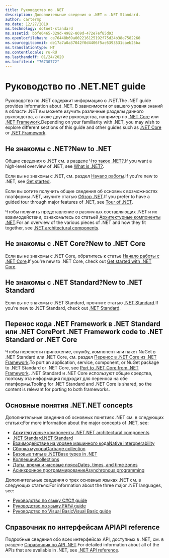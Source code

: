 ```yaml
---
title: Руководство по .NET
description: Дополнительные сведения о .NET и .NET Standard.
author: cartermp
ms.date: 12/27/2019
ms.technology: dotnet-standard
ms.assetid: bbfe6465-329d-4982-869d-472e7ef85d93
ms.openlocfilehash: ce76448b69a002216125192f75d24b38e7582260
ms.sourcegitcommit: de17a7a0a37042f0d4406f5ae5393531caeb25ba
ms.translationtype: HT
ms.contentlocale: ru-RU
ms.lasthandoff: 01/24/2020
ms.locfileid: "76730772"
---
```

# <a name="net-guide"></a><span data-ttu-id="f17ab-103">Руководство по .NET</span><span class="sxs-lookup"><span data-stu-id="f17ab-103">.NET guide</span></span>

<span data-ttu-id="f17ab-104">Руководство по .NET содержит информацию о .NET.</span><span class="sxs-lookup"><span data-stu-id="f17ab-104">The .NET guide provides information about .NET.</span></span> <span data-ttu-id="f17ab-105">В зависимости от вашего уровня знаний в области .NET вы можете изучить различные разделы данного руководства, а также другие руководства, например по [.NET Core](../core/index.md) или [.NET Framework](../framework/index.md).</span><span class="sxs-lookup"><span data-stu-id="f17ab-105">Depending on your familiarity with .NET, you may wish to explore different sections of this guide and other guides such as [.NET Core](../core/index.md) or [.NET Framework](../framework/index.md).</span></span>

## <a name="new-to-net"></a><span data-ttu-id="f17ab-106">Не знакомы с .NET?</span><span class="sxs-lookup"><span data-stu-id="f17ab-106">New to .NET</span></span>

<span data-ttu-id="f17ab-107">Общие сведения о .NET см. в разделе [Что такое .NET?](https://dotnet.microsoft.com/learn/dotnet/what-is-dotnet).</span><span class="sxs-lookup"><span data-stu-id="f17ab-107">If you want a high-level overview of .NET, see [What is .NET?](https://dotnet.microsoft.com/learn/dotnet/what-is-dotnet).</span></span>

<span data-ttu-id="f17ab-108">Если вы не знакомы с .NET, см. раздел [Начало работы](get-started.md).</span><span class="sxs-lookup"><span data-stu-id="f17ab-108">If you're new to .NET, see [Get started](get-started.md).</span></span>

<span data-ttu-id="f17ab-109">Если вы хотите получить общие сведения об основных возможностях платформы .NET, изучите статью [Обзор .NET](tour.md).</span><span class="sxs-lookup"><span data-stu-id="f17ab-109">If you prefer to have a guided tour through major features of .NET, see [Tour of .NET](tour.md).</span></span>

<span data-ttu-id="f17ab-110">Чтобы получить представление о различных составляющих .NET и их взаимодействии, ознакомьтесь со статьей [Архитектурные компоненты .NET](components.md).</span><span class="sxs-lookup"><span data-stu-id="f17ab-110">For an overview of the various pieces of .NET and how they fit together, see [.NET architectural components](components.md).</span></span>

## <a name="new-to-net-core"></a><span data-ttu-id="f17ab-111">Не знакомы с .NET Core?</span><span class="sxs-lookup"><span data-stu-id="f17ab-111">New to .NET Core</span></span>

<span data-ttu-id="f17ab-112">Если вы не знакомы с .NET Core, обратитесь к статье [Начало работы с .NET Core](../core/get-started.md).</span><span class="sxs-lookup"><span data-stu-id="f17ab-112">If you're new to .NET Core, check out [Get started with .NET Core](../core/get-started.md).</span></span>

## <a name="new-to-net-standard"></a><span data-ttu-id="f17ab-113">Не знакомы с .NET Standard?</span><span class="sxs-lookup"><span data-stu-id="f17ab-113">New to .NET Standard</span></span>

<span data-ttu-id="f17ab-114">Если вы не знакомы с .NET Standard, прочтите статью [.NET Standard](net-standard.md).</span><span class="sxs-lookup"><span data-stu-id="f17ab-114">If you're new to .NET Standard, check out [.NET Standard](net-standard.md).</span></span>

## <a name="port-net-framework-code-to-net-standard-or-net-core"></a><span data-ttu-id="f17ab-115">Перенос кода .NET Framework в .NET Standard или .NET Core</span><span class="sxs-lookup"><span data-stu-id="f17ab-115">Port .NET Framework code to .NET Standard or .NET Core</span></span>

<span data-ttu-id="f17ab-116">Чтобы перенести приложение, службу, компонент или пакет NuGet в .NET Standard или .NET Core, см. раздел [Перенос в .NET Core из .NET Framework](../core/porting/index.md).</span><span class="sxs-lookup"><span data-stu-id="f17ab-116">To port an application, service, component, or NuGet package to .NET Standard or .NET Core, see [Port to .NET Core from .NET Framework](../core/porting/index.md).</span></span> <span data-ttu-id="f17ab-117">.NET Standard и .NET Core используют общие средства, поэтому эта информация подходит для переноса на обе платформы.</span><span class="sxs-lookup"><span data-stu-id="f17ab-117">Tooling for .NET Standard and .NET Core is shared, so the content is relevant for porting to both frameworks.</span></span>

## <a name="net-concepts"></a><span data-ttu-id="f17ab-118">Основные понятия .NET</span><span class="sxs-lookup"><span data-stu-id="f17ab-118">.NET concepts</span></span>

<span data-ttu-id="f17ab-119">Дополнительные сведения об основных понятиях .NET см. в следующих статьях:</span><span class="sxs-lookup"><span data-stu-id="f17ab-119">For more information about the major concepts of .NET, see:</span></span>

* [<span data-ttu-id="f17ab-120">Архитектурные компоненты .NET</span><span class="sxs-lookup"><span data-stu-id="f17ab-120">.NET architectural components</span></span>](components.md)
* [<span data-ttu-id="f17ab-121">.NET Standard</span><span class="sxs-lookup"><span data-stu-id="f17ab-121">.NET Standard</span></span>](net-standard.md)
* [<span data-ttu-id="f17ab-122">Взаимодействие на уровне машинного кода</span><span class="sxs-lookup"><span data-stu-id="f17ab-122">Native interoperability</span></span>](native-interop/index.md)
* [<span data-ttu-id="f17ab-123">Сборка мусора</span><span class="sxs-lookup"><span data-stu-id="f17ab-123">Garbage collection</span></span>](garbage-collection/index.md)
* [<span data-ttu-id="f17ab-124">Базовые типы в .NET</span><span class="sxs-lookup"><span data-stu-id="f17ab-124">Base types in .NET</span></span>](base-types/index.md)
* [<span data-ttu-id="f17ab-125">Коллекции</span><span class="sxs-lookup"><span data-stu-id="f17ab-125">Collections</span></span>](collections/index.md)
* [<span data-ttu-id="f17ab-126">Даты, время и часовые пояса</span><span class="sxs-lookup"><span data-stu-id="f17ab-126">Dates, times, and time zones</span></span>](datetime/index.md)
* [<span data-ttu-id="f17ab-127">Асинхронное программирование</span><span class="sxs-lookup"><span data-stu-id="f17ab-127">Asynchronous programming</span></span>](async.md)

<span data-ttu-id="f17ab-128">Дополнительные сведения о трех основных языках .NET см. в следующих статьях:</span><span class="sxs-lookup"><span data-stu-id="f17ab-128">For information about the three major .NET languages, see:</span></span>

* [<span data-ttu-id="f17ab-129">Руководство по языку C#</span><span class="sxs-lookup"><span data-stu-id="f17ab-129">C# guide</span></span>](../csharp/index.yml)
* [<span data-ttu-id="f17ab-130">Руководство по языку F#</span><span class="sxs-lookup"><span data-stu-id="f17ab-130">F# guide</span></span>](../fsharp/index.yml)
* [<span data-ttu-id="f17ab-131">Руководство по Visual Basic</span><span class="sxs-lookup"><span data-stu-id="f17ab-131">Visual Basic guide</span></span>](../visual-basic/index.yml)

## <a name="api-reference"></a><span data-ttu-id="f17ab-132">Справочник по интерфейсам API</span><span class="sxs-lookup"><span data-stu-id="f17ab-132">API reference</span></span>

<span data-ttu-id="f17ab-133">Подробные сведения обо всех интерфейсах API, доступных в .NET, см. в разделе [Справочник по API .NET](../../api/index.md).</span><span class="sxs-lookup"><span data-stu-id="f17ab-133">For detailed information about all of the APIs that are available in .NET, see [.NET API reference](../../api/index.md).</span></span>
